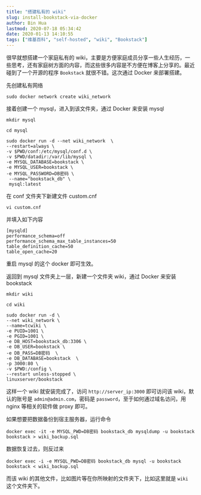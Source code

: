 ```yaml
---
title: "搭建私有的 wiki"
slug: install-bookstack-via-docker
author: Bin Hua
lastmod: 2020-07-18 05:34:42
date: 2020-01-13 14:10:55
tags: ["维基百科", "self-hosted", "wiki", "Bookstack"]
---
```


很早就想搭建一个家庭私有的 wiki，主要是方便家庭成员分享一些人生经历，一些思考，还有家庭树方面的内容，而这些很多内容是不方便在博客上分享的。最近碰到了一个开源的程序 `Bookstack` 就很不错。这次通过 Docker 来部署搭建。

先创建私有网络

```
sudo docker network create wiki_network
```

接着创建一个 mysql，进入到该文件夹，通过 Docker 来安装 mysql

```
mkdir mysql

cd mysql

sudo docker run -d --net wiki_network  \
--restart=always \
-v $PWD/conf:/etc/mysql/conf.d \
-v $PWD/datadir:/var/lib/mysql \
-e MYSQL_DATABASE=bookstack \
-e MYSQL_USER=bookstack \
-e MYSQL_PASSWORD=DB密码 \
 --name="bookstack_db" \
 mysql:latest
```

在 conf 文件夹下新建文件 custom.cnf

```
vi custom.cnf
```

并填入如下内容

```
[mysqld]
performance_schema=off
performance_schema_max_table_instances=50
table_definition_cache=50
table_open_cache=20
```

重启 mysql 的这个 docker 即可生效。

返回到 mysql 文件夹上一层，新建一个文件夹 wiki，通过 Docker 来安装 bookstack

```
mkdir wiki

cd wiki

sudo docker run -d \
--net wiki_network \
--name=tcwiki \
-e PUID=1001 \
-e PGID=1001 \
-e DB_HOST=bookstack_db:3306 \
-e DB_USER=bookstack \
-e DB_PASS=DB密码  \
-e DB_DATABASE=bookstack  \
-p 3000:80 \
-v $PWD:/config \
--restart unless-stopped \
linuxserver/bookstack
```

这样一个 wiki 就安装完成了，访问 `http://server_ip:3000` 即可访问该 wiki，默认的账号是 `admin@admin.com`，密码是 `password`，至于如何通过域名访问，用 nginx 等相关的软件做 proxy 即可。

如果想要把数据备份到宿主服务器，运行命令

```
docker exec -it -e MYSQL_PWD=DB密码 bookstack_db mysqldump -u bookstack bookstack > wiki_backup.sql
```

数据恢复过去，则反过来

```
docker exec -i -e MYSQL_PWD=DB密码 bookstack_db mysql -u bookstack bookstack < wiki_backup.sql
```

而该 wiki 的其他文件，比如图片等在你所映射的文件夹下，比如这里就是 `wiki` 这个文件夹下。